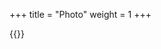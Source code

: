 +++
title = "Photo"
weight = 1
+++

{{<responsive-image alt="Portrait of Simon Heimlicher" max-width="calc(min(100%,16rem))" shape="round" src="images/portrait">}}
